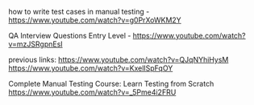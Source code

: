 how to write test cases in manual testing - https://www.youtube.com/watch?v=g0PrXoWKM2Y

QA Interview Questions Entry Level - https://www.youtube.com/watch?v=mzJSRgpnEsI

previous links:
https://www.youtube.com/watch?v=QJqNYhiHysM
https://www.youtube.com/watch?v=KxelISpFqOY

Complete Manual Testing Course: Learn Testing from Scratch
https://www.youtube.com/watch?v=_5Pme4i2FRU
